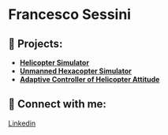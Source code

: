 
<h1>Francesco Sessini
  
<h2>🚀 Projects:</h2>

- <b> [Helicopter Simulator](https://github.com/Fsessini/) </b>
- <b> [Unmanned Hexacopter Simulator](https://github.com/Fsessini/) </b>
- <b> [Adaptive Controller of Helicopter Attitude](https://github.com/Fsessini/) </b>

<h2> 🤳 Connect with me:</h2>

[Linkedin](https://www.linkedin.com/in/francesco-sessini)
